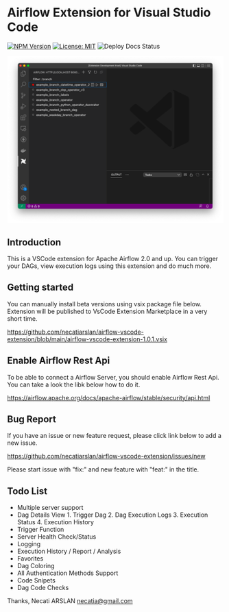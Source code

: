 # Airflow Extension for Visual Studio Code

[![NPM Version](https://img.shields.io/npm/v/@vscode/webview-ui-toolkit?color=blue)](https://www.npmjs.com/package/@vscode/webview-ui-toolkit)
[![License: MIT](https://img.shields.io/badge/license-MIT-brightgreen)](./LICENSE)
![Deploy Docs Status](https://github.com/microsoft/vscode-webview-ui-toolkit/actions/workflows/docs-cd.yml/badge.svg)

![screenshoot](./docs/ScreenShot1.png)

## Introduction

This is a VSCode extension for Apache Airflow 2.0 and up.
You can trigger your DAGs, view execution logs using this extension and do much more.

## Getting started

You can manually install beta versions using vsix package file below.
Extension will be published to VsCode Extension Marketplace in a very short time.

https://github.com/necatiarslan/airflow-vscode-extension/blob/main/airflow-vscode-extension-1.0.1.vsix

## Enable Airflow Rest Api

To be able to connect a Airflow Server, you should enable Airflow Rest Api.
You can take a look the libk below how to do it.

https://airflow.apache.org/docs/apache-airflow/stable/security/api.html

## Bug Report

If you have an issue or new feature request, please click link below to add a new issue.

https://github.com/necatiarslan/airflow-vscode-extension/issues/new

Please start issue with "fix:" and new feature with "feat:" in the title.

## Todo List

- Multiple server support
- Dag Details View
		1. Trigger Dag
		2. Dag Execution Logs
		3. Execution Status
		4. Execution History
- Trigger Function
- Server Health Check/Status
- Logging
- Execution History / Report / Analysis
- Favorites
- Dag Coloring
- All Authentication Methods Support
- Code Snipets
- Dag Code Checks 

Thanks,
Necati ARSLAN
necatia@gmail.com